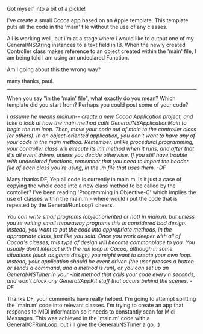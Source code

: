 

Got myself into a bit of a pickle!

I've create a small Cocoa app based on an Apple template.
This template puts all the code in the 'main' file without the use of any classes.

All is working well, but i'm at a stage where i would like to output one of my General/NSString instances to a text field in IB.
When the newly created Controller class makes reference to an object created within the 'main' file, I am being told I am using an undeclared Function.

Am I going about this the wrong way?

many thanks, paul.

----

When you say "in the 'main' file", what exactly do you mean? Which template did you start from? Perhaps you could post some of your code?

*I assume he means main.m-- create a new Cocoa Application project, and take a look at how the main method calls General/NSApplicationMain to begin the run loop. Then, move your code out of main to the controller class (or others). In an object-oriented application, you don't want to have any of your code in the main method. Remember, unlike procedural programming, your controller class will execute its init method when it runs, and after that it's all event driven, unless you decide otherwise. If you still have trouble with undeclared functions, remember that you need to import the header file of each class you're using, in the .m file that uses them. -DF*

Many thanks DF,
Yep all code is currently in main.m.  Is it just a case of copying the whole code into a new class method to be called by the contoller?  I've been reading 'Programming in Objective-C' which implies the use of classes within the main.m - where would i put the code that is  repeated by the General/RunLoop? cheers.

*You can write small programs (object oriented or not) in main.m, but unless you're writing small throwaway programs this is considered bad design. Instead, you want to put the code into appropriate methods, in the appropriate class, just like you said. Once you work deeper with all of Cocoa's classes, this type of design will become commonplace to you. You usually don't interact with the run loop in Cocoa, although in some situations (such as game design) you might want to create your own loop. Instead, your application should be event driven (the user presses a button or sends a command, and a method is run), or you can set up an General/NSTimer in your -init method that calls your code every n seconds, and won't block any General/AppKit stuff that occurs behind the scenes. - DF*

Thanks DF, your comments have really helped.  I'm going to attempt splitting the 'main.m' code into relevant classes.  I'm trying to create an app that responds to MIDI information so it needs to constantly scan for Midi Messages.  This was achieved in the 'main.m' code with a General/CFRunLoop, but i'll give the General/NSTimer a go. :)